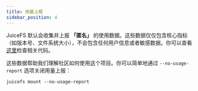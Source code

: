 ```yaml
---
title: 用量上报
sidebar_position: 4
---
```


JuiceFS 默认会收集并上报 **「匿名」** 的使用数据。这些数据仅仅包含核心指标（如版本号、文件系统大小），不会包含任何用户信息或者敏感数据。你可以查看[这里](https://github.com/juicedata/juicefs/blob/main/pkg/usage/usage.go)检查相关代码。

这些数据帮助我们理解社区如何使用这个项目。你可以简单地通过 `--no-usage-report` 选项关闭用量上报：

```
juicefs mount --no-usage-report
```

